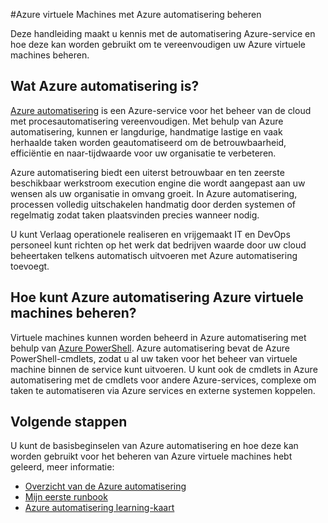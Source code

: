 <properties
    pageTitle="Beheren met Azure automatisering VMs | Microsoft Azure"
    description="Meer informatie over hoe de automatisering Azure-service kan worden gebruikt voor het beheren van Azure virtuele machines bij het op schaal."
    services="virtual-machines-windows, automation"
    documentationCenter=""
    authors="jodoglevy"
    manager="timlt"
    editor=""/>

<tags
    ms.service="virtual-machines-windows"
    ms.workload="infrastructure-services"
    ms.tgt_pltfrm="na"
    ms.devlang="na"
    ms.topic="article"
    ms.date="04/19/2016"
    ms.author="jolevy"/>



#<a name="managing-azure-virtual-machines-using-azure-automation"></a>Azure virtuele Machines met Azure automatisering beheren

Deze handleiding maakt u kennis met de automatisering Azure-service en hoe deze kan worden gebruikt om te vereenvoudigen uw Azure virtuele machines beheren.


## <a name="what-is-azure-automation"></a>Wat Azure automatisering is?

[Azure automatisering](https://azure.microsoft.com/services/automation/) is een Azure-service voor het beheer van de cloud met procesautomatisering vereenvoudigen. Met behulp van Azure automatisering, kunnen er langdurige, handmatige lastige en vaak herhaalde taken worden geautomatiseerd om de betrouwbaarheid, efficiëntie en naar-tijdwaarde voor uw organisatie te verbeteren.

Azure automatisering biedt een uiterst betrouwbaar en ten zeerste beschikbaar werkstroom execution engine die wordt aangepast aan uw wensen als uw organisatie in omvang groeit. In Azure automatisering, processen volledig uitschakelen handmatig door derden systemen of regelmatig zodat taken plaatsvinden precies wanneer nodig.

U kunt Verlaag operationele realiseren en vrijgemaakt IT en DevOps personeel kunt richten op het werk dat bedrijven waarde door uw cloud beheertaken telkens automatisch uitvoeren met Azure automatisering toevoegt.


## <a name="how-can-azure-automation-help-manage-azure-virtual-machines"></a>Hoe kunt Azure automatisering Azure virtuele machines beheren?

Virtuele machines kunnen worden beheerd in Azure automatisering met behulp van [Azure PowerShell](https://msdn.microsoft.com/library/azure/jj156055.aspx). Azure automatisering bevat de Azure PowerShell-cmdlets, zodat u al uw taken voor het beheer van virtuele machine binnen de service kunt uitvoeren. U kunt ook de cmdlets in Azure automatisering met de cmdlets voor andere Azure-services, complexe om taken te automatiseren via Azure services en externe systemen koppelen.


## <a name="next-steps"></a>Volgende stappen

U kunt de basisbeginselen van Azure automatisering en hoe deze kan worden gebruikt voor het beheren van Azure virtuele machines hebt geleerd, meer informatie:

- [Overzicht van de Azure automatisering](../automation/automation-intro.md)
- [Mijn eerste runbook](../automation/automation-first-runbook-graphical.md)
- [Azure automatisering learning-kaart](https://azure.microsoft.com/documentation/learning-paths/automation/)
